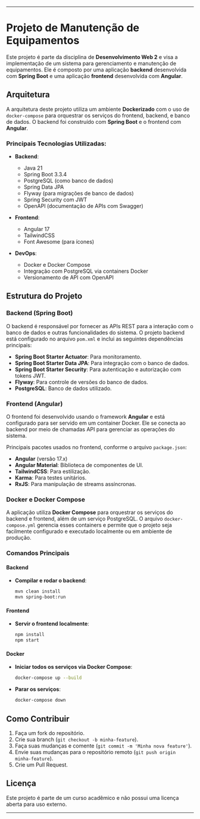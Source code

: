 
---

# Projeto de Manutenção de Equipamentos

Este projeto é parte da disciplina de **Desenvolvimento Web 2** e visa a implementação de um sistema para gerenciamento e manutenção de equipamentos. Ele é composto por uma aplicação **backend** desenvolvida com **Spring Boot** e uma aplicação **frontend** desenvolvida com **Angular**.

## Arquitetura

A arquitetura deste projeto utiliza um ambiente **Dockerizado** com o uso de `docker-compose` para orquestrar os serviços do frontend, backend, e banco de dados. O backend foi construído com **Spring Boot** e o frontend com **Angular**.

### Principais Tecnologias Utilizadas:

- **Backend**: 
  - Java 21
  - Spring Boot 3.3.4
  - PostgreSQL (como banco de dados)
  - Spring Data JPA
  - Flyway (para migrações de banco de dados)
  - Spring Security com JWT
  - OpenAPI (documentação de APIs com Swagger)
  
- **Frontend**: 
  - Angular 17
  - TailwindCSS
  - Font Awesome (para ícones)

- **DevOps**:
  - Docker e Docker Compose
  - Integração com PostgreSQL via containers Docker
  - Versionamento de API com OpenAPI

## Estrutura do Projeto

### Backend (Spring Boot)
O backend é responsável por fornecer as APIs REST para a interação com o banco de dados e outras funcionalidades do sistema. O projeto backend está configurado no arquivo `pom.xml` e inclui as seguintes dependências principais:

- **Spring Boot Starter Actuator**: Para monitoramento.
- **Spring Boot Starter Data JPA**: Para integração com o banco de dados.
- **Spring Boot Starter Security**: Para autenticação e autorização com tokens JWT.
- **Flyway**: Para controle de versões do banco de dados.
- **PostgreSQL**: Banco de dados utilizado.

### Frontend (Angular)
O frontend foi desenvolvido usando o framework **Angular** e está configurado para ser servido em um container Docker. Ele se conecta ao backend por meio de chamadas API para gerenciar as operações do sistema.

Principais pacotes usados no frontend, conforme o arquivo `package.json`:

- **Angular** (versão 17.x)
- **Angular Material**: Biblioteca de componentes de UI.
- **TailwindCSS**: Para estilização.
- **Karma**: Para testes unitários.
- **RxJS**: Para manipulação de streams assíncronas.

### Docker e Docker Compose
A aplicação utiliza **Docker Compose** para orquestrar os serviços do backend e frontend, além de um serviço PostgreSQL. O arquivo `docker-compose.yml` gerencia esses containers e permite que o projeto seja facilmente configurado e executado localmente ou em ambiente de produção.

### Comandos Principais

#### Backend

- **Compilar e rodar o backend**:
  ```bash
  mvn clean install
  mvn spring-boot:run
  ```

#### Frontend

- **Servir o frontend localmente**:
  ```bash
  npm install
  npm start
  ```

#### Docker

- **Iniciar todos os serviços via Docker Compose**:
  ```bash
  docker-compose up --build
  ```

- **Parar os serviços**:
  ```bash
  docker-compose down
  ```

## Como Contribuir

1. Faça um fork do repositório.
2. Crie sua branch (`git checkout -b minha-feature`).
3. Faça suas mudanças e comente (`git commit -m 'Minha nova feature'`).
4. Envie suas mudanças para o repositório remoto (`git push origin minha-feature`).
5. Crie um Pull Request.

## Licença

Este projeto é parte de um curso acadêmico e não possui uma licença aberta para uso externo.

---

